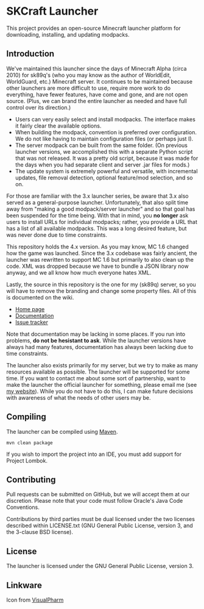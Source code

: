 SKCraft Launcher
================

This project provides an open-source Minecraft launcher platform for downloading,
installing, and updating modpacks.

Introduction
------------

We've maintained this launcher since the days of Minecraft Alpha (circa 2010) for sk89q's
(who you may know as the author of WorldEdit, WorldGuard, etc.) Minecraft server.
It continues to be maintained because other launchers are more difficult
to use, require more work to do everything, have fewer features, have come and gone,
and are not open source. (Plus, we can brand the entire launcher as needed and have full
control over its direction.)

* Users can very easily select and install modpacks. The interface makes it fairly
  clear the available options.
* When building the modpack, convention is preferred over configuration. We do not like
  having to maintain configuration files (or perhaps just I).
* The server modpack can be built from the same folder. (On previous launcher versions, we
  accomplished this with a separate Python script that was not released. It was a pretty
  old script, because it was made for the days when you had separate client and server 
  .jar files for mods.)
* The update system is extremely powerful and versatile, with incremental updates, file
  removal detection, optional feature/mod selection, and so on.

For those are familiar with the 3.x launcher series, be aware that 3.x also served
as a general-purpose launcher. Unfortunately, that also split time away from "making a good
modpack/server launcher" and so that goal has been suspended for the time being. With
that in mind, you **no longer** ask users to install URLs for individual modpacks; rather,
you provide a URL that has a list of all available modpacks. This was a long desired
feature, but was never done due to time constraints.

This repository holds the 4.x version. As you may know, MC 1.6 changed how the
game was launched. Since the 3.x codebase was fairly ancient, the launcher was rewritten
to support MC 1.6 but primarily to also clean up the code. XML was dropped because
we have to bundle a JSON library now anyway, and we all know how much everyone hates XML.

Lastly, the source in this repository is the one for my (sk89q) server, so you will have
to remove the branding and change some property files. All of this is documented on the wiki.

* [Home page](http://opensource.skcraft.com/)
* [Documentation](http://confluence.skcraft.com/display/LAUN/Launcher)
* [Issue tracker](http://issues.skcraft.com/browse/LAUN)

Note that documentation may be lacking in some places. If you run into problems,
**do not be hesistant to ask**. While the launcher versions have always had many features,
documentation has always been lacking due to time constraints.

The launcher also exists primarily for my server, but we try to make as many resources
available as possible. The launcher will be supported for some time. If you
want to contact me about some sort of partnership, want to make the launcher the official
launcher for something, please email me (see [my website](http://www.sk89q.com/contact/)).
While you do not have to do this, I can make future decisions with awareness of what
the needs of other users may be.

Compiling
---------

The launcher can be compiled using [Maven](http://maven.apache.org/).

    mvn clean package

If you wish to import the project into an IDE, you must add support for
Project Lombok.

Contributing
------------

Pull requests can be submitted on GitHub, but we will accept them
at our discretion. Please note that your code must follow
Oracle's Java Code Conventions.

Contributions by third parties must be dual licensed under the two licenses
described within LICENSE.txt (GNU General Public License, version 3, and the
3-clause BSD license).


License
-------

The launcher is licensed under the GNU General Public License, version 3.


Linkware
--------

Icon from [VisualPharm](http://www.visualpharm.com/)
